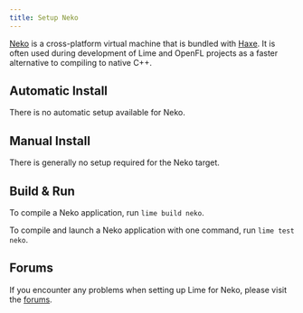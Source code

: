 ```yaml
---
title: Setup Neko
---
```


[Neko](https://nekovm.org) is a cross-platform virtual machine that is bundled with [Haxe](https://haxe.org/). It is often used during development of Lime and OpenFL projects as a faster alternative to compiling to native C++.

## Automatic Install

There is no automatic setup available for Neko.

## Manual Install

There is generally no setup required for the Neko target.

## Build & Run

To compile a Neko application, run `lime build neko`.

To compile and launch a Neko application with one command, run `lime test neko`.

## Forums

If you encounter any problems when setting up Lime for Neko, please visit the [forums](http://community.openfl.org/c/help).

